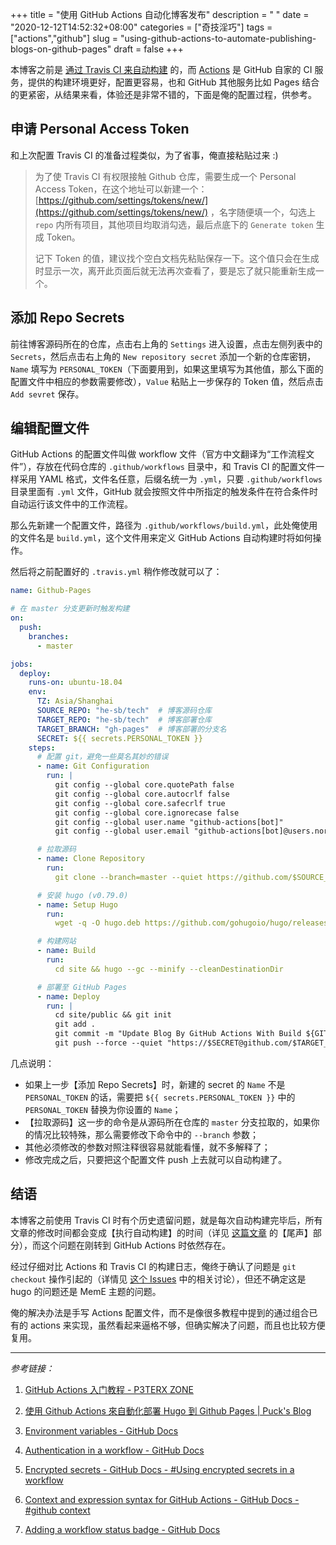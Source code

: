+++
title = "使用 GitHub Actions 自动化博客发布"
description = " "
date = "2020-12-12T14:52:32+08:00"
categories = ["奇技淫巧"]
tags = ["actions","github"]
slug = "using-github-actions-to-automate-publishing-blogs-on-github-pages"
draft = false
+++

本博客之前是 [通过 Travis CI 来自动构建](/posts/using-travis-ci-to-automate-publishing-blogs-on-github-pages) 的，而 [Actions](https://github.com/features/actions) 是 GitHub 自家的 CI 服务，提供的构建环境更好，配置更容易，也和 GitHub 其他服务比如 Pages 结合的更紧密，从结果来看，体验还是非常不错的，下面是俺的配置过程，供参考。

## 申请 Personal Access Token

和上次配置 Travis CI 的准备过程类似，为了省事，俺直接粘贴过来 :)

> 为了使 Travis CI 有权限接触 Github 仓库，需要生成一个 Personal Access Token，在这个地址可以新建一个：[https://github.com/settings/tokens/new/](https://github.com/settings/tokens/new/) ，名字随便填一个，勾选上 `repo` 内所有项目，其他项目均取消勾选，最后点底下的 `Generate token` 生成 Token。
> 
> 记下 Token 的值，建议找个空白文档先粘贴保存一下。这个值只会在生成时显示一次，离开此页面后就无法再次查看了，要是忘了就只能重新生成一个。

## 添加 Repo Secrets

前往博客源码所在的仓库，点击右上角的 `Settings` 进入设置，点击左侧列表中的 `Secrets`，然后点击右上角的 `New repository secret` 添加一个新的仓库密钥，`Name` 填写为 `PERSONAL_TOKEN`（下面要用到，如果这里填写为其他值，那么下面的配置文件中相应的参数需要修改），`Value` 粘贴上一步保存的 Token 值，然后点击 `Add sevret` 保存。

## 编辑配置文件

GitHub Ac­tions 的配置文件叫做 work­flow 文件（官方中文翻译为“工作流程文件”），存放在代码仓库的 `.github/workflows` 目录中，和 Travis CI 的配置文件一样采用 YAML 格式，文件名任意，后缀名统一为 `.yml`，只要 `.github/workflows` 目录里面有 `.yml` 文件，GitHub 就会按照文件中所指定的触发条件在符合条件时自动运行该文件中的工作流程。

那么先新建一个配置文件，路径为 `.github/workflows/build.yml`，此处俺使用的文件名是 `build.yml`，这个文件用来定义 GitHub Actions 自动构建时将如何操作。

然后将之前配置好的 `.travis.yml` 稍作修改就可以了：

```yaml
name: Github-Pages

# 在 master 分支更新时触发构建
on:
  push:
    branches:
      - master

jobs:
  deploy:
    runs-on: ubuntu-18.04
    env:
      TZ: Asia/Shanghai
      SOURCE_REPO: "he-sb/tech"  # 博客源码仓库
      TARGET_REPO: "he-sb/tech"  # 博客部署仓库
      TARGET_BRANCH: "gh-pages"  # 博客部署的分支名
      SECRET: ${{ secrets.PERSONAL_TOKEN }}
    steps:
      # 配置 git，避免一些莫名其妙的错误
      - name: Git Configuration
        run: |
          git config --global core.quotePath false
          git config --global core.autocrlf false
          git config --global core.safecrlf true
          git config --global core.ignorecase false
          git config --global user.name "github-actions[bot]"
          git config --global user.email "github-actions[bot]@users.noreply.github.com"

      # 拉取源码
      - name: Clone Repository
        run:
          git clone --branch=master --quiet https://github.com/$SOURCE_REPO site

      # 安装 hugo (v0.79.0)
      - name: Setup Hugo
        run:
          wget -q -O hugo.deb https://github.com/gohugoio/hugo/releases/download/v0.79.0/hugo_extended_0.79.0_Linux-64bit.deb && sudo dpkg -i hugo.deb && hugo version

      # 构建网站
      - name: Build
        run:
          cd site && hugo --gc --minify --cleanDestinationDir

      # 部署至 GitHub Pages
      - name: Deploy
        run: |
          cd site/public && git init
          git add .
          git commit -m "Update Blog By GitHub Actions With Build ${GITHUB_RUN_NUMBER}"
          git push --force --quiet "https://$SECRET@github.com/$TARGET_REPO" master:$TARGET_BRANCH
```

几点说明：

- 如果上一步【添加 Repo Secrets】时，新建的 secret 的 `Name` 不是 `PERSONAL_TOKEN` 的话，需要把 `${{ secrets.PERSONAL_TOKEN }}` 中的 `PERSONAL_TOKEN` 替换为你设置的 `Name`；
- 【拉取源码】这一步的命令是从源码所在仓库的 `master` 分支拉取的，如果你的情况比较特殊，那么需要修改下命令中的 `--branch` 参数；
- 其他必须修改的参数对照注释很容易就能看懂，就不多解释了；
- 修改完成之后，只要把这个配置文件 push 上去就可以自动构建了。

## 结语

本博客之前使用 Travis CI 时有个历史遗留问题，就是每次自动构建完毕后，所有文章的修改时间都会变成【执行自动构建】的时间（详见 [这篇文章](/posts/using-travis-ci-to-automate-publishing-blogs-on-github-pages/) 的【尾声】部分），而这个问题在刚转到 GitHub Actions 时依然存在。

经过仔细对比 Actions 和 Travis CI 的构建日志，俺终于确认了问题是 `git checkout` 操作引起的（详情见 [这个 Issues](https://github.com/reuixiy/hugo-theme-meme/issues/107) 中的相关讨论），但还不确定这是 hugo 的问题还是 MemE 主题的问题。

俺的解决办法是手写 Actions 配置文件，而不是像很多教程中提到的通过组合已有的 actions 来实现，虽然看起来逼格不够，但确实解决了问题，而且也比较方便复用。

---

*参考链接：*

1. [GitHub Actions 入门教程 - P3TERX ZONE](https://p3terx.com/archives/github-actions-started-tutorial.html)

2. [使用 Github Actions 來自動化部署 Hugo 到 Github Pages | Puck's Blog](https://blog.puckwang.com/post/2020/use-github-actions-deploy-hugo/)

3. [Environment variables - GitHub Docs](https://docs.github.com/en/free-pro-team@latest/actions/reference/environment-variables)

4. [Authentication in a workflow - GitHub Docs](https://docs.github.com/en/free-pro-team@latest/actions/reference/authentication-in-a-workflow)

5. [Encrypted secrets - GitHub Docs - #Using encrypted secrets in a workflow](https://docs.github.com/en/free-pro-team@latest/actions/reference/encrypted-secrets#using-encrypted-secrets-in-a-workflow)

6. [Context and expression syntax for GitHub Actions - GitHub Docs - #github context](https://docs.github.com/en/free-pro-team@latest/actions/reference/context-and-expression-syntax-for-github-actions#github-context)

7. [Adding a workflow status badge - GitHub Docs](https://docs.github.com/en/free-pro-team@latest/actions/managing-workflow-runs/adding-a-workflow-status-badge)
